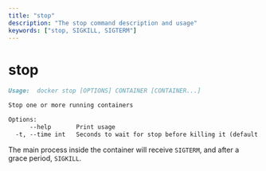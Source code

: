 ```yaml
---
title: "stop"
description: "The stop command description and usage"
keywords: ["stop, SIGKILL, SIGTERM"]
---
```


# stop

```markdown
Usage:  docker stop [OPTIONS] CONTAINER [CONTAINER...]

Stop one or more running containers

Options:
      --help       Print usage
  -t, --time int   Seconds to wait for stop before killing it (default 10)
```

The main process inside the container will receive `SIGTERM`, and after a grace
period, `SIGKILL`.

